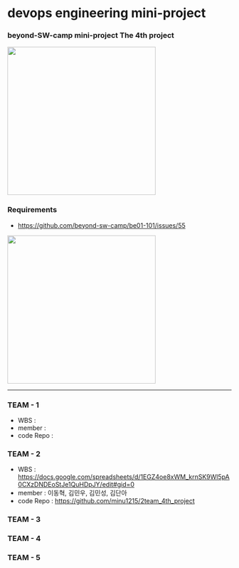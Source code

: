 # devops engineering mini-project
### beyond-SW-camp mini-project The 4th project

<img src="https://github.com/beyond-sw-camp/beyond-sw-camp-be01_4nd_mini-project/assets/87309910/705519d3-9ebe-4358-a143-4bca37128d78" width=333 />

### Requirements
- https://github.com/beyond-sw-camp/be01-101/issues/55
<img src="https://github.com/beyond-sw-camp/beyond-sw-camp-be01_4nd_mini-project/assets/87309910/dbf853e0-1c16-4c26-a5c3-6cbc01a96898" width=333 />

----
### TEAM - 1
- WBS :
- member :
- code Repo :
  
### TEAM - 2

- WBS : https://docs.google.com/spreadsheets/d/1EGZ4oe8xWM_krnSK9Wl5pA0CXzDNDEoStJe1QuHDpJY/edit#gid=0
- member : 이동혁, 김민우, 김민성, 김단아
- code Repo : https://github.com/minu1215/2team_4th_project

### TEAM - 3

### TEAM - 4

### TEAM - 5
